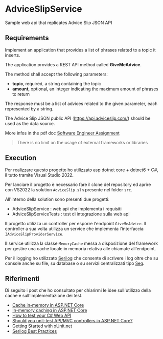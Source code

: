 # AdviceSlipService

Sample web api that replicates Advice Slip JSON API

## Requirements

Implement an application that provides a list of phrases related to a topic it inserts.

The application provides a REST API method called **GiveMeAdvice**.

The method shall accept the following parameters:
- **topic**, required, a string containing the topic
- **amount**, optional, an integer indicating the maximum amount of phrases to return

The response must be a list of advices related to the given parameter, each represented
by a string.

The Advice Slip JSON public API (https://api.adviceslip.com/) should be used as the data
source.

More infos in the pdf doc [Software Engineer Assignment](/Software%20Engineer%20Assignment%20.pdf)

> There is no limit on the usage of external frameworks or libraries


## Execution

Per realizzare questo progetto ho utilizzato asp dotnet core + dotnet6 + C#, il tutto tramite Visual Studio 2022.

Per lanciare il progetto è necessario fare il clone del repository ed aprire con VS2022 la solution `AdviceSlip.sln` presente nel folder `src`.

All'interno della solution sono presenti due progetti:
- AdviceSlipService : web api che implementa i requisiti
- AdviceSlipServiceTests : test di integrazione sulla web api

Il progetto utilizza un controller per esporre l'endpoint `GiveMeAdvice`.
Il controller a sua volta utilizza un service che implementa l'interfaccia `IAdviceSlipProviderService`.

Il service utilizza la classe `MemoryCache` messa a disposizione del framework per gestire una cache locale in memoria relativa alle chiamate all'endpoint.

Per il logging ho utilizzato [Serilog](https://serilog.net/) che consente di scrivere i log oltre che su console anche su file, su database o su servizi centralizzati tipo [Seq](https://datalust.co/seq).


## Riferimenti

Di seguito i post che ho consultato per chiarirmi le idee sull'utilizzo della cache e sull'implementazione dei test.

- [Cache in-memory in ASP.NET Core](https://docs.microsoft.com/en-us/aspnet/core/performance/caching/memory?view=aspnetcore-6.0)
- [In-memory caching in ASP.NET Core](https://blexin.com/it/blog/in-memory-caching-in-asp-net-core/)
- [How to test your C# Web API](https://timdeschryver.dev/blog/how-to-test-your-csharp-web-api)
- [Should you unit-test API/MVC controllers in ASP.NET Core?](https://andrewlock.net/should-you-unit-test-controllers-in-aspnetcore/)
- [Getting Started with xUnit.net](https://xunit.net/docs/getting-started/netcore/visual-studio)
- [Serilog Best Practices](https://benfoster.io/blog/serilog-best-practices/)



